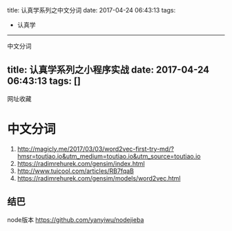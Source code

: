 title: 认真学系列之中文分词
date: 2017-04-24 06:43:13
tags: 
- 认真学
---

中文分词
<!--more-->

title: 认真学系列之小程序实战
date: 2017-04-24 06:43:13
tags: []
---

网址收藏
<!--more-->

# 中文分词

1. <http://magicly.me/2017/03/03/word2vec-first-try-md/?hmsr=toutiao.io&utm_medium=toutiao.io&utm_source=toutiao.io>
2. <https://radimrehurek.com/gensim/index.html>
3. <http://www.tuicool.com/articles/RB7fqaB>
4. <https://radimrehurek.com/gensim/models/word2vec.html>
## 结巴
node版本
<https://github.com/yanyiwu/nodejieba>

